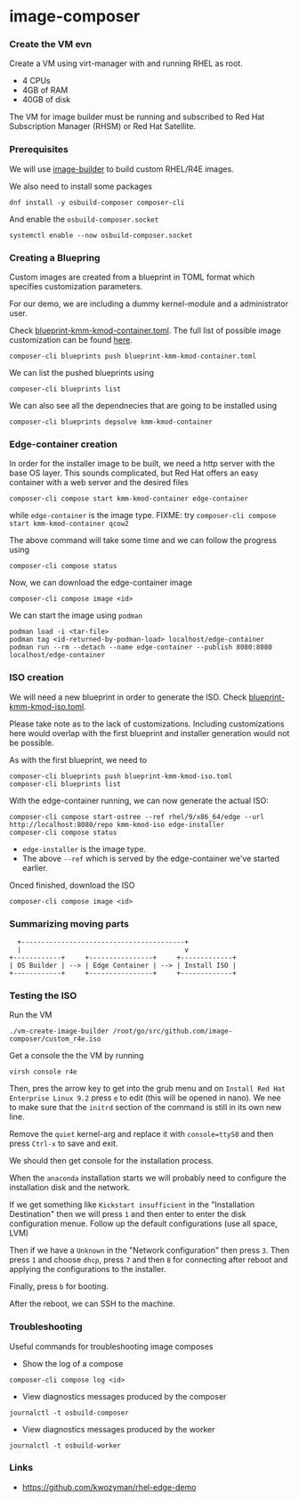 # image-composer

### Create the VM evn

Create a VM using virt-manager with and running RHEL as root.
* 4 CPUs
* 4GB of RAM
* 40GB of disk

The VM for image builder must be running and subscribed to Red Hat Subscription
Manager (RHSM) or Red Hat Satellite.

### Prerequisites

We will use [image-builder](https://access.redhat.com/documentation/en-us/red_hat_enterprise_linux/9/html/composing_a_customized_rhel_system_image/index) to build custom RHEL/R4E images.

We also need to install some packages
```
dnf install -y osbuild-composer composer-cli
```

And enable the `osbuild-composer.socket`
```
systemctl enable --now osbuild-composer.socket
```

### Creating a Bluepring

Custom images are created from a blueprint in TOML format which specifies
customization parameters.

For our demo, we are including a dummy kernel-module and a administrator user.

Check [blueprint-kmm-kmod-container.toml](./blueprint-kmm-kmod-container.toml).
The full list of possible image customization can be found [here](https://access.redhat.com/documentation/en-us/red_hat_enterprise_linux/9/html/composing_a_customized_rhel_system_image/creating-system-images-with-composer-command-line-interface_composing-a-customized-rhel-system-image#image-customizations_creating-system-images-with-composer-command-line-interface).
```
composer-cli blueprints push blueprint-kmm-kmod-container.toml
```

We can list the pushed blueprints using
```
composer-cli blueprints list
```

We can also see all the dependnecies that are going to be installed using
```
composer-cli blueprints depsolve kmm-kmod-container
```

### Edge-container creation

In order for the installer image to be built, we need a http server with the base OS layer.
This sounds complicated, but Red Hat offers an easy container with a web server and the desired files
```
composer-cli compose start kmm-kmod-container edge-container
```
while `edge-container` is the image type.
FIXME: try `composer-cli compose start kmm-kmod-container qcow2`

The above command will take some time and we can follow the progress using
```
composer-cli compose status
```

Now, we can download the edge-container image
```
composer-cli compose image <id>
```

We can start the image using `podman`
```
podman load -i <tar-file>
podman tag <id-returned-by-podman-load> localhost/edge-container
podman run --rm --detach --name edge-container --publish 8080:8080 localhost/edge-container
```

### ISO creation

We will need a new blueprint in order to generate the ISO.
Check [blueprint-kmm-kmod-iso.toml](./blueprint-kmm-kmod-iso.toml).

Please take note as to the lack of customizations. Including customizations here
would overlap with the first blueprint and installer generation would not be possible.

As with the first blueprint, we need to
```
composer-cli blueprints push blueprint-kmm-kmod-iso.toml
composer-cli blueprints list
```

With the edge-container running, we can now generate the actual ISO:

```
composer-cli compose start-ostree --ref rhel/9/x86_64/edge --url http://localhost:8080/repo kmm-kmod-iso edge-installer
composer-cli compose status
```
* `edge-installer` is the image type.
* The above `--ref` which is served by the edge-container we've started earlier.

Onced finished, download the ISO
```
composer-cli compose image <id>
```

### Summarizing moving parts

```
  +-----------------------------------------+
  |                                         v
+------------+     +----------------+     +-------------+
| OS Builder | --> | Edge Container | --> | Install ISO |
+------------+     +----------------+     +-------------+
```

### Testing the ISO

Run the VM
```
./vm-create-image-builder /root/go/src/github.com/image-composer/custom_r4e.iso
```

Get a console the the VM by running
```
virsh console r4e
```

Then, pres the <up> arrow key to get into the grub menu and on
`Install Red Hat Enterprise Linux 9.2` press `e` to edit (this will be opened in nano).
We nee to make sure that the `initrd` section of the command is still in its own
new line.

Remove the `quiet` kernel-arg and replace it with `console=ttyS0` and then
press `Ctrl-x` to save and exit.

We should then get console for the installation process.

When the `anaconda` installation starts we will probably need to configure the
installation disk and the network.

If we get something like `Kickstart insufficient` in the "Installation Destination"
then we will press `1` and then enter to enter the disk configuration menue.
Follow up the default configurations (use all space, LVM)

Then if we have a `Unknown` in the "Network configuration" then press `3`.
Then press `1` and choose `dhcp`, press `7` and then `8` for connecting after reboot
and applying the configurations to the installer.

Finally, press `b` for booting.

After the reboot, we can SSH to the machine.

### Troubleshooting

Useful commands for troubleshooting image composes

* Show the log of a compose
```
composer-cli compose log <id>
```

* View diagnostics messages produced by the composer
```
journalctl -t osbuild-composer
```

* View diagnostics messages produced by the worker
```
journalctl -t osbuild-worker
```

### Links

* https://github.com/kwozyman/rhel-edge-demo
